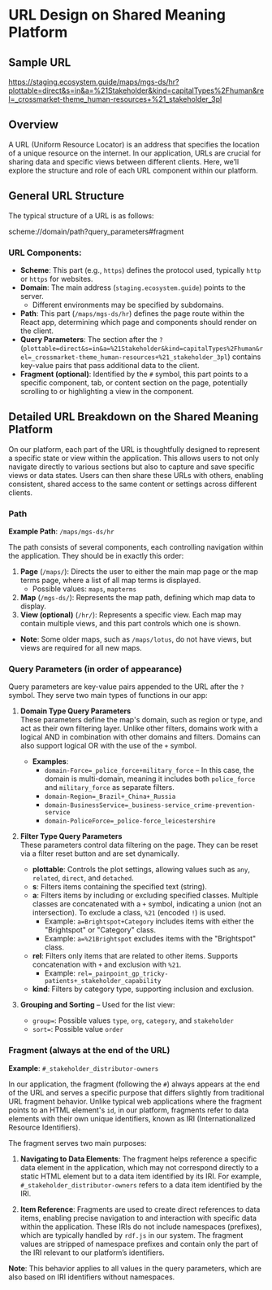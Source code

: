 
# URL Design on Shared Meaning Platform

## Sample URL

https://staging.ecosystem.guide/maps/mgs-ds/hr?plottable=direct&s=in&a=%21Stakeholder&kind=capitalTypes%2Fhuman&rel=_crossmarket-theme_human-resources+%21_stakeholder_3pl

## Overview

A URL (Uniform Resource Locator) is an address that specifies the location of a unique resource on the internet. In our application, URLs are crucial for sharing data and specific views between different clients. Here, we’ll explore the structure and role of each URL component within our platform.

## General URL Structure

The typical structure of a URL is as follows:

scheme://domain/path?query_parameters#fragment


### URL Components:

- **Scheme**: This part (e.g., `https`) defines the protocol used, typically `http` or `https` for websites.
- **Domain**: The main address (`staging.ecosystem.guide`) points to the server.
  - Different environments may be specified by subdomains.
- **Path**: This part (`/maps/mgs-ds/hr`) defines the page route within the React app, determining which page and components should render on the client.
- **Query Parameters**: The section after the `?` (`plottable=direct&s=in&a=%21Stakeholder&kind=capitalTypes%2Fhuman&rel=_crossmarket-theme_human-resources+%21_stakeholder_3pl`) contains key-value pairs that pass additional data to the client.
- **Fragment (optional)**: Identified by the `#` symbol, this part points to a specific component, tab, or content section on the page, potentially scrolling to or highlighting a view in the component.

## Detailed URL Breakdown on the Shared Meaning Platform

On our platform, each part of the URL is thoughtfully designed to represent a specific state or view within the application. This allows users to not only navigate directly to various sections but also to capture and save specific views or data states. Users can then share these URLs with others, enabling consistent, shared access to the same content or settings across different clients.

### Path

**Example Path**: `/maps/mgs-ds/hr`

The path consists of several components, each controlling navigation within the application. They should be in exactly this order:

1. **Page** (`/maps/`): Directs the user to either the main map page or the map terms page, where a list of all map terms is displayed.
   - Possible values: `maps`, `mapterms`
2. **Map** (`/mgs-ds/`): Represents the map path, defining which map data to display.
3. **View (optional)** (`/hr/`): Represents a specific view. Each map may contain multiple views, and this part controls which one is shown.
- **Note**: Some older maps, such as `/maps/lotus`, do not have views, but views are required for all new maps.

### Query Parameters (in order of appearance)

Query parameters are key-value pairs appended to the URL after the `?` symbol. They serve two main types of functions in our app:

1. **Domain Type Query Parameters**  
These parameters define the map's domain, such as region or type, and act as their own filtering layer. Unlike other filters, domains work with a logical AND in combination with other domains and filters. Domains can also support logical OR with the use of the `+` symbol.  
   - **Examples**:
     - `domain-Force=_police_force+military_force` – In this case, the domain is multi-domain, meaning it includes both `police_force` and `military_force` as separate filters.
     - `domain-Region=_Brazil+_China+_Russia`
     - `domain-BusinessService=_business-service_crime-prevention-service`
     - `domain-PoliceForce=_police-force_leicestershire`

2. **Filter Type Query Parameters**  
   These parameters control data filtering on the page. They can be reset via a filter reset button and are set dynamically.

   - **plottable**: Controls the plot settings, allowing values such as `any`, `related`, `direct`, and `detached`.
   - **s**: Filters items containing the specified text (string).
   - **a**: Filters items by including or excluding specified classes. Multiple classes are concatenated with a `+` symbol, indicating a union (not an intersection). To exclude a class, `%21` (encoded `!`) is used.
     - Example: `a=Brightspot+Category` includes items with either the "Brightspot" or "Category" class.
     - Example: `a=%21Brightspot` excludes items with the "Brightspot" class.
   - **rel**: Filters only items that are related to other items. Supports concatenation with `+` and exclusion with `%21`.
     - Example: `rel=_painpoint_gp_tricky-patients+_stakeholder_capability`
   - **kind**: Filters by category type, supporting inclusion and exclusion.

3. **Grouping and Sorting** – Used for the list view:
   - `group=`: Possible values `type`, `org`, `category`, and `stakeholder`
   - `sort=`: Possible value `order`

### Fragment (always at the end of the URL)

**Example**: `#_stakeholder_distributor-owners`

In our application, the fragment (following the `#`) always appears at the end of the URL and serves a specific purpose that differs slightly from traditional URL fragment behavior. Unlike typical web applications where the fragment points to an HTML element's `id`, in our platform, fragments refer to data elements with their own unique identifiers, known as IRI (Internationalized Resource Identifiers).

The fragment serves two main purposes:

1. **Navigating to Data Elements**: The fragment helps reference a specific data element in the application, which may not correspond directly to a static HTML element but to a data item identified by its IRI. For example, `#_stakeholder_distributor-owners` refers to a data item identified by the IRI.
   
2. **Item Reference**: Fragments are used to create direct references to data items, enabling precise navigation to and interaction with specific data within the application. These IRIs do not include namespaces (prefixes), which are typically handled by `rdf.js` in our system. The fragment values are stripped of namespace prefixes and contain only the part of the IRI relevant to our platform’s identifiers.

**Note**: This behavior applies to all values in the query parameters, which are also based on IRI identifiers without namespaces.